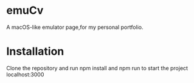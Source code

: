 # emuCv
A macOS-like emulator page,for my personal portfolio.

# Installation
Clone the repository and run npm install and npm run to start the project localhost:3000
